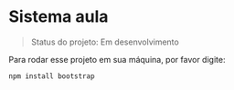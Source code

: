 # Sistema aula

>Status do projeto: Em desenvolvimento

Para rodar esse projeto em sua máquina, por favor digite:

```
npm install bootstrap
```
